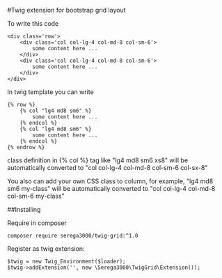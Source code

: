 #Twig extension for bootstrap grid layout

To write this code

    <div class='row'>
        <div class='col col-lg-4 col-md-8 col-sm-6'>
            some content here ...
        </div>
        <div class='col col-lg-4 col-md-8 col-sm-6'>
            some content here ...
        </div>
    </div>

In twig template you can write

    {% row %}
        {% col "lg4 md8 sm6" %}
            some content here ...
        {% endcol %}
        {% col "lg4 md8 sm6" %}
            some content here ...
        {% endcol %}
    {% endrow %}

class definition in {% col %} tag like "lg4 md8 sm6 xs8" will be automatically converted to "col col-lg-4 col-md-8 col-sm-6 col-sx-8"


You also can add your own CSS class to column, for example, "lg4 md8 sm6 my-class" will be automatically converted to "col col-lg-4 col-md-8 col-sm-6 my-class"

##Installing 

Require in composer

	composer require serega3000/twig-grid:^1.0

Register as twig extension:

    $twig = new Twig_Environment($loader);
    $twig->addExtension('', new \Serega3000\TwigGrid\Extension());
